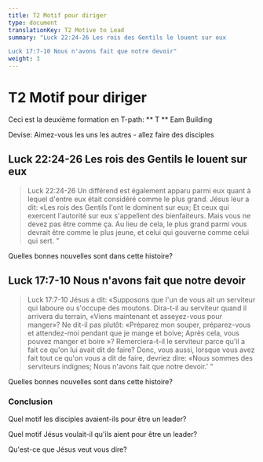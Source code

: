 ```yaml
---
title: T2 Motif pour diriger
type: document
translationKey: T2 Motive to Lead
summary: "Luck 22:24-26 Les rois des Gentils le louent sur eux	

Luck 17:7-10 Nous n'avons fait que notre devoir"
weight: 3
---
```

# T2 Motif pour diriger

Ceci est la deuxième formation en T-path: ** T ** Eam Building

Devise: Aimez-vous les uns les autres - allez faire des disciples

## Luck 22:24-26 Les rois des Gentils le louent sur eux

>   Luck 22:24-26 Un différend est également apparu parmi eux quant à lequel d'entre eux était considéré comme le plus grand. Jésus leur a dit: «Les rois des Gentils l'ont le dominent sur eux; Et ceux qui exercent l'autorité sur eux s'appellent des bienfaiteurs. Mais vous ne devez pas être comme ça. Au lieu de cela, le plus grand parmi vous devrait être comme le plus jeune, et celui qui gouverne comme celui qui sert. "

Quelles bonnes nouvelles sont dans cette histoire?

## Luck 17:7-10 Nous n'avons fait que notre devoir

>   Luck 17:7-10 Jésus a dit: «Supposons que l'un de vous ait un serviteur qui laboure ou s'occupe des moutons. Dira-t-il au serviteur quand il arrivera du terrain, «Viens maintenant et asseyez-vous pour manger»? Ne dit-il pas plutôt: «Préparez mon souper, préparez-vous et attendez-moi pendant que je mange et boive; Après cela, vous pouvez manger et boire »? Remerciera-t-il le serviteur parce qu'il a fait ce qu'on lui avait dit de faire? Donc, vous aussi, lorsque vous avez fait tout ce qu'on vous a dit de faire, devriez dire: «Nous sommes des serviteurs indignes; Nous n'avons fait que notre devoir.’ ”

Quelles bonnes nouvelles sont dans cette histoire?

### Conclusion

Quel motif les disciples avaient-ils pour être un leader?

Quel motif Jésus voulait-il qu'ils aient pour être un leader?

Qu'est-ce que Jésus veut vous dire?

